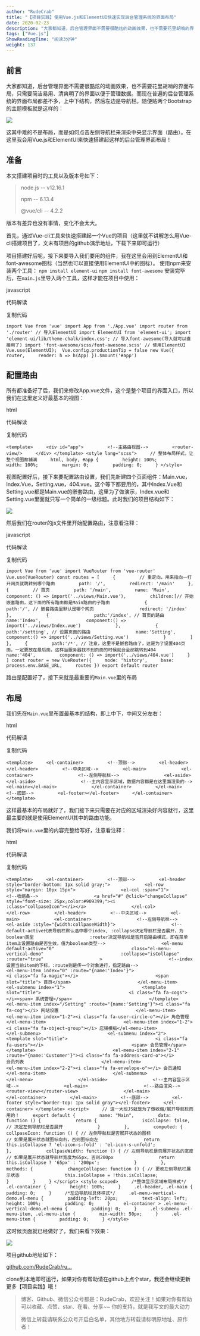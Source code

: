 ```yaml
---
author: "RudeCrab"
title: "【项目实践】使用Vue.js和ElementUI快速实现后台管理系统的界面布局"
date: 2020-02-23
description: "大家都知道，后台管理界面不需要很酷炫的动画效果，也不需要花里胡哨的界面布局，只需要简洁易用、清爽明了的界面以便于管理数据。而现在普遍的后台管理系统的界面布局都差不多，上中下结构，然后左边是导航栏。随便贴两个Bootstrap的主题模板就是这样的：这其中难的不是布局，而是如何点…"
tags: ["Vue.js"]
ShowReadingTime: "阅读3分钟"
weight: 137
---
```

前言
--

大家都知道，后台管理界面不需要很酷炫的动画效果，也不需要花里胡哨的界面布局，只需要简洁易用、清爽明了的界面以便于管理数据。而现在普遍的后台管理系统的界面布局都差不多，上中下结构，然后左边是导航栏。随便贴两个Bootstrap的主题模板就是这样的：

![](//p3-juejin.byteimg.com/tos-cn-i-k3u1fbpfcp/37e8a0a80e1647909d1119de6efda13c~tplv-k3u1fbpfcp-zoom-in-crop-mark:1512:0:0:0.awebp)

这其中难的不是布局，而是如何点击左侧导航栏来渲染中央显示界面（路由）。在这里我会用Vue.js和ElementUI来快速搭建起这样的后台管理界面布局！

准备
--

本文搭建项目时的工具以及版本号如下：

> node.js -- v12.16.1
> 
> npm -- 6.13.4
> 
> @vue/cli -- 4.2.2

版本有差异也没有事情，变化不会太大。

首先，通过Vue-cli工具来快速搭建起一个Vue的项目（这里就不讲解怎么用Vue-cli搭建项目了，文末有项目的github演示地址，下载下来即可运行）

项目搭建好后呢，接下来要导入我们要用的组件，我在这里会用到ElementUI和font-awesome图标（当然也可以直接使用ElementUI中的图标）。 使用npm来安装两个工具： `npm install element-ui` `npm install font-awesome` 安装完毕后，在`main.js`里导入两个工具，这样才能在项目中使用：

javascript

 代码解读

复制代码

`import Vue from 'vue' import App from './App.vue' import router from './router' // 导入ElementUI import ElementUI from 'element-ui'; import 'element-ui/lib/theme-chalk/index.css'; // 导入font-awesome(导入就可以直接用了) import 'font-awesome/scss/font-awesome.scss' // 使用ElementUI Vue.use(ElementUI);  Vue.config.productionTip = false new Vue({     router,     render: h => h(App) }).$mount('#app')`

配置路由
----

所有都准备好了后，我们来修改App.vue文件，这个是整个项目的界面入口，所以我们在这里定义好最基本的视图：

html

 代码解读

复制代码

`<template>     <div id="app">         <!--主路由视图-->         <router-view/>     </div> </template> <style lang="scss">     // 整体布局样式，让整个视图都铺满     html, body, #app {         height: 100%;         width: 100%;         margin: 0;         padding: 0;     } </style>`

视图配置好后，接下来要配置路由设置，我们先新建四个页面组件：Main.vue，Index.Vue，Setting.vue，404.vue。这个等下都要用的，其中Index.Vue和Setting.vue都是Main.vue的嵌套路由，这里为了做演示，Index.vue和Setting.vue里面就只写一个简单的一级标题。此时我们的项目结构如下：

![](//p3-juejin.byteimg.com/tos-cn-i-k3u1fbpfcp/607e2378bbf2441fb5b8069495d8e5b0~tplv-k3u1fbpfcp-zoom-in-crop-mark:1512:0:0:0.awebp)

然后我们在router的js文件里开始配置路由，注意看注释：

javascript

 代码解读

复制代码

`import Vue from 'vue' import VueRouter from 'vue-router' Vue.use(VueRouter) const routes = [     {         // 重定向，用来指向一打开网页就跳转到哪个路由         path: '/',         redirect: '/main'     },     {         // 首页         path: '/main',         name: 'Main',         component: () => import('../views/Main.vue'),         children:[// 开始嵌套路由，这下面的所有路由都是Main路由的子路由             {                 path:'/', // 嵌套路由里默认是哪个网页                 redirect: '/index'             },             {                 path:'/index', // 首页的路由                 name:'Index',                 component:() => import('../views/Index.vue')             },             {                 path:'/setting', // 设置页面的路由                 name:'Setting',                 component:() => import('../views/Setting.vue')             }         ]     },     {         path:'/*', // 注意，这里不是嵌套路由了，这是为了设置404页面，一定要放在最后面，这样当服务器找不到页面的时候就会全部跳转到404         name:'404',         component: () => import('../views/404.vue')     } ] const router = new VueRouter({     mode: 'history',     base: process.env.BASE_URL,     routes }) export default router`

路由是配置好了，接下来就是最重要的`Main.vue`里的布局

布局
--

我们先在`Main.vue`里布置最基本的结构，即上中下，中间又分左右：

html

 代码解读

复制代码

`<template>     <el-container>         <!--顶部-->         <el-header></el-header>         <!--中央区域-->         <el-main>             <el-container>                 <!--左侧导航栏-->                 <el-aside></el-aside>                 <!--主内容显示区域，数据内容都是在这里面渲染的-->                 <el-main></el-main>             </el-container>         </el-main>         <!--底部-->         <el-footer></el-footer>     </el-container> </template>`

这样最基本的布局就好了，我们接下来只需要在对应的区域渲染好内容就行，这里最主要的就是使用ElementUI其中的路由功能。

我们将`Main.vue`里的内容完整给写好，注意看注释：

html

 代码解读

复制代码

`<template>     <el-container>         <!--顶部-->         <el-header style="border-bottom: 1px solid gray;">             <el-row style="margin: 10px 15px">                 <el-col :span="1">                     <!--收缩条-->                     <a href="#" @click="changeCollapse" style="font-size: 25px;color:#909399;"><i                             :class="collpaseIcon"></i></a>                 </el-col>             </el-row>         </el-header>         <!--中央区域-->         <el-main>             <el-container>                 <!--左侧导航栏-->                 <el-aside :style="{width:collpaseWidth}">                     <!--default-active代表导航栏默认选中哪个index, :collapse决定导航栏是否展开，为boolean类型                     :router决定导航栏是否开启路由模式，即在菜单item上设置路由是否生效，值为boolean类型-->                     <el-menu                             default-active="0"                             class="el-menu-vertical-demo"                             :collapse="isCollapse"                             :router="true"                     >                         <!--index设置当前item的下标，:route则是传一个对象进行，指定路由-->                         <el-menu-item index="0" :route="{name:'Index'}">                             <i class="fa fa-magic"></i>                             <span slot="title"> 首页</span>                         </el-menu-item>                         <el-submenu index="1">                             <template slot="title">                                 <i class="fa fa-cogs"></i><span> 系统管理</span>                             </template>                             <el-menu-item index="/Setting" :route="{name:'Setting'}"><i class="fa fa-cog"></i> 网站设置                             </el-menu-item>                             <el-menu-item index="1-2"><i class="fa fa-user-circle-o"></i> 角色管理</el-menu-item>                             <el-menu-item index="1-2"><i class="fa fa-object-group"></i> 店铺模板</el-menu-item>                         </el-submenu>                         <el-submenu index="2">                             <template slot="title">                                 <i class="fa fa-users"></i>                                 <span> 会员管理</span>                             </template>                             <el-menu-item index="2-1" :route="{name:'Customer'}"><i class="fa fa-address-card-o"></i>                                 会员列表                             </el-menu-item>                             <el-menu-item index="2-2"><i class="fa fa-envelope-o"></i> 会员通知</el-menu-item>                         </el-submenu>                     </el-menu>                 </el-aside>                 <!--主内容显示区域-->                 <el-main>                     <!--路由渲染-->                     <router-view></router-view>                 </el-main>             </el-container>         </el-main>         <!--底部-->         <el-footer style="border-top: 1px solid gray"></el-footer>     </el-container> </template> <script>     // 这一大段JS就是为了做收缩/展开导航栏而用的！     export default {         name: "Main",         data: function () {             return {                 isCollapse: false, // 决定左侧导航栏是否展开             }         },         computed: {             collpaseIcon: function () { // 左侧导航栏是否展开状态的图标                 // 如果是展开状态就图标向右，否则图标向左                 return this.isCollapse ? 'el-icon-s-fold' : 'el-icon-s-unfold';             },             collpaseWidth: function () { // 左侧导航栏是否展开状态的宽度                 // 如果是展开状态就导航栏宽度为65px，否则200px                 return this.isCollapse ? '65px' : '200px';             }         },         methods: {             changeCollapse: function () { // 更改左侧导航栏展示状态                 this.isCollapse = !this.isCollapse;             }         }     } </script> <style scoped>     /*整体显示区域布局样式*/     .el-container {         height: 100%;     }     .el-header, .el-main {         padding: 0;     }     /*左边导航栏具体样式*/     .el-menu-vertical-demo.el-menu {         padding-left: 20px;         text-align: left;         height: 100%;         padding: 0;     }     el-container > .el-menu-vertical-demo.el-menu {         padding: 0;     }     .el-submenu .el-menu-item, .el-menu-item {         min-width: 50px;     }     .el-menu-item {         padding: 0;     } </style>`

这时候页面就已经做好了，我们来看下效果：

![](//p3-juejin.byteimg.com/tos-cn-i-k3u1fbpfcp/316a347e78fa4ac282e4892ad681f88a~tplv-k3u1fbpfcp-zoom-in-crop-mark:1512:0:0:0.awebp)

项目github地址如下：

[github.com/RudeCrab/ru…](https://link.juejin.cn?target=https%3A%2F%2Fgithub.com%2FRudeCrab%2Frude-java%2Ftree%2Fmaster%2Fproject-practice%2Fvue-route-demo "https://github.com/RudeCrab/rude-java/tree/master/project-practice/vue-route-demo")

clone到本地即可运行，如果对你有帮助请在github上点个star，我还会继续更新更多【项目实践】哦！

> 博客、Github、微信公众号都是：RudeCrab，欢迎关注！如果对你有帮助可以收藏、点赞、star、在看、分享~~ 你的支持，就是我写文的最大动力
> 
> 微信上转载请联系公众号开启白名单，其他地方转载请标明原地址、原作者！
